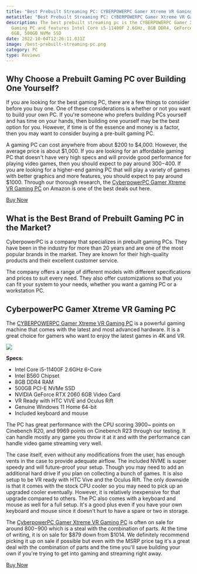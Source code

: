 ```yaml
---
title: "Best Prebuilt Streaming PC: CYBERPOWERPC Gamer Xtreme VR Gaming PC"
metatitle: "Best Prebuilt Streaming PC: CYBERPOWERPC Gamer Xtreme VR Gaming PC"
description: The best prebuilt streaming pc is the CYBERPOWERPC Gamer Xtreme VR
  Gaming PC and features Intel Core i5-11400F 2.6GHz, 8GB DDR4, GeForce RTX 2060
  6GB, 500GB NVMe SSD
date: 2022-10-04T12:26:11.031Z
image: /best-prebuilt-streaming-pc.png
category: PC
type: Reviews
---
```

## Why Choose a Prebuilt Gaming PC over Building One Yourself?
If you are looking for the best gaming PC, there are a few things to consider before you buy one. One of these considerations is whether or not you want to build your own PC. If you're someone who prefers building PCs yourself and has time on your hands, then building one yourself may be the best option for you. However, if time is of the essence and money is a factor, then you may want to consider buying a pre-built gaming PC. 

A gaming PC can cost anywhere from about $200 to $4,000. However, the average price is about $1,000. If you are looking for an affordable gaming PC that doesn't have very high specs and will provide good performance for playing video games, then you should expect to pay around $300-$400. If you are looking for a higher-end gaming PC that will play a variety of games with better graphics and more features, you should expect to pay around $1000. Through our thorough research, the [CyberpowerPC Gamer Xtreme VR Gaming PC](https://amzn.to/3CvooTz) on Amazon is one of the best deals out here.

<a href="https://amzn.to/3CvooTz" class="btn btn-primary">Buy Now</a>

## What is the Best Brand of Prebuilt Gaming PC in the Market?
CyberpowerPC is a company that specializes in prebuilt gaming PCs. They have been in the industry for more than 20 years and are one of the most popular brands in the market. They are known for their high-quality products and their excellent customer service.

The company offers a range of different models with different specifications and prices to suit every need. They also offer customizations so that you can fit your system to your needs, whether you want a gaming PC or a workstation PC.

## CyberpowerPC Gamer Xtreme VR Gaming PC

The [CYBERPOWERPC Gamer Xtreme VR Gaming PC](https://amzn.to/3CvooTz) is a powerful gaming machine that comes with the latest and most advanced hardware. It is a great choice for gamers who want to enjoy the latest games in 4K and VR.

<a href="https://www.amazon.com/CYBERPOWERPC-Xtreme-i5-11400F-GeForce-GXiVR8060A11/dp/B09DHP9M9G?ie=UTF8&th=1&linkCode=li3&tag=gamestreamingsetup-20&linkId=20f276490e8ff2563c4e47404fe59acb&language=en_US&ref_=as_li_ss_il" target="_blank"><img border="0" src="//ws-na.amazon-adsystem.com/widgets/q?_encoding=UTF8&ASIN=B09DHP9M9G&Format=_SL250_&ID=AsinImage&MarketPlace=US&ServiceVersion=20070822&WS=1&tag=gamestreamingsetup-20&language=en_US" ></a><img src="https://ir-na.amazon-adsystem.com/e/ir?t=gamestreamingsetup-20&language=en_US&l=li3&o=1&a=B09DHP9M9G" width="1" height="1" border="0" alt="" style="border:none !important; margin:0px !important;" />

**Specs**:
- Intel Core i5-11400F 2.6GHz 6-Core
- Intel B560 Chipset
- 8GB DDR4 RAM
- 500GB PCI-E NVMe SSD
- NVIDIA GeForce RTX 2060 6GB Video Card
- VR Ready with HTC VIVE and Oculus Rift
- Genuine Windows 11 Home 64-bit
- Included keyboard and mouse

The PC has great performance with the CPU scoring 3900~ points on Cinebench R20, and 9969 points on Cinebench R23 through our testing. It can handle mostly any game you throw it at it and with the performance can handle video game streaming very well. 

The case itself, even without any modifications from the user, has enough vents in the case to provide adequate airflow. The included NVME is super speedy and will future-proof your setup. Though you may need to add an additional hard drive if you plan on collecting a bunch of games. It is also setup to be VR ready with HTC Vive and the Oculus Rift. The only downside is that it comes with the stock CPU cooler so you may need to pick up an upgraded cooler eventually. However, it is relatively inexpensive for that upgrade compared to others. The PC also comes with a keyboard and mouse as well for a full setup. It's a good plus even if you have your own keyboard and mouse since it doesn't hurt to have a spare or two in storage.

The [CyberpowerPC Gamer Xtreme VR  Gaming PC](https://amzn.to/3CvooTz) is often on sale for around $800-$900 which is a steal with the combination of parts. At the time of writing, it is on sale for $879 down from $1014. We definitely recommend picking it up on sale if possible but even with the MSRP price tag it's a great deal with the combination of parts and the time you'll save building your own if you're trying to get into gaming and streaming right away.

<a href="https://amzn.to/3CvooTz" class="btn btn-primary">Buy Now</a>
